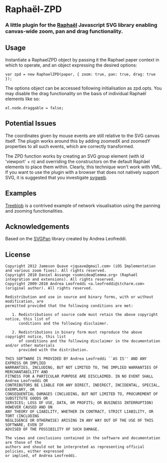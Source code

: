 # Raphaël-ZPD
### A little plugin for the [Raphaël](http://raphaeljs.com/) Javascript SVG library enabling canvas-wide zoom, pan and drag functionality.

## Usage

Instantiate a RaphaelZPD object by passing it the Raphael paper context in which to operate, and an object expressing the desired options:

	var zpd = new RaphaelZPD(paper, { zoom: true, pan: true, drag: true });

The options object can be accessed following initialisation as zpd.opts. You may disable the drag functionality on the basis of individual Raphaël elements like so:

	el.node.draggable = false;

## Potential Issues

The coordinates given by mouse events are still relative to the SVG canvas itself. The plugin works around this by adding zoomedX and zoomedY properties to all such events, which are correctly transformed.

The ZPD function works by creating an SVG group element (with id 'viewport' + n) and overriding the constructors on the default Raphäel elements to place them within. Clearly, this technique won't work with VML. If you want to use the plugin with a browser that does not natively support SVG, it is suggested that you investigate [svgweb](http://code.google.com/p/svgweb/).

## Examples

[Treeblob](http://www.lemma.org/experiments/treeblob/) is a contrived example of network visualisation using the panning and zooming functionalities.

## Acknowledgements

Based on the [SVGPan](http://code.google.com/p/svgpan/) library created by Andrea Leofreddi.

## License

	Copyright 2012 Jameson Quave <jquave@gmail.com> (iOS Implementation and various zoom fixes). All rights reserved.
	Copyright 2010 Daniel Assange <somnidea@lemma.org> (Raphaël integration and extensions). All rights reserved.
	Copyright 2009-2010 Andrea Leofreddi <a.leofreddi@itcharm.com> (original author). All rights reserved.
	
	Redistribution and use in source and binary forms, with or without modification, are
	permitted provided that the following conditions are met:
	
	   1. Redistributions of source code must retain the above copyright notice, this list of
	      conditions and the following disclaimer.
	
	   2. Redistributions in binary form must reproduce the above copyright notice, this list
	      of conditions and the following disclaimer in the documentation and/or other materials
	      provided with the distribution.
	
	THIS SOFTWARE IS PROVIDED BY Andrea Leofreddi ``AS IS'' AND ANY EXPRESS OR IMPLIED
	WARRANTIES, INCLUDING, BUT NOT LIMITED TO, THE IMPLIED WARRANTIES OF MERCHANTABILITY AND
	FITNESS FOR A PARTICULAR PURPOSE ARE DISCLAIMED. IN NO EVENT SHALL Andrea Leofreddi OR
	CONTRIBUTORS BE LIABLE FOR ANY DIRECT, INDIRECT, INCIDENTAL, SPECIAL, EXEMPLARY, OR
	CONSEQUENTIAL DAMAGES (INCLUDING, BUT NOT LIMITED TO, PROCUREMENT OF SUBSTITUTE GOODS OR
	SERVICES; LOSS OF USE, DATA, OR PROFITS; OR BUSINESS INTERRUPTION) HOWEVER CAUSED AND ON
	ANY THEORY OF LIABILITY, WHETHER IN CONTRACT, STRICT LIABILITY, OR TORT (INCLUDING
	NEGLIGENCE OR OTHERWISE) ARISING IN ANY WAY OUT OF THE USE OF THIS SOFTWARE, EVEN IF
	ADVISED OF THE POSSIBILITY OF SUCH DAMAGE.
	
	The views and conclusions contained in the software and documentation are those of the
	authors and should not be interpreted as representing official policies, either expressed
	or implied, of Andrea Leofreddi.

